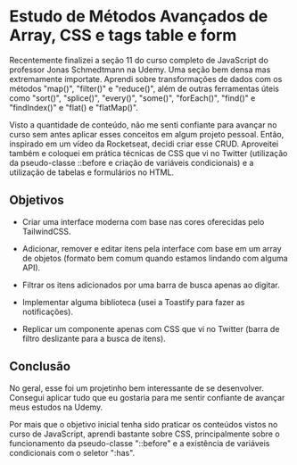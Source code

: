 Estudo de Métodos Avançados de Array, CSS e tags table e form
===

Recentemente finalizei a seção 11 do curso completo de JavaScript do professor Jonas Schmedtmann na Udemy. Uma seção bem densa mas extremamente importate. Aprendi sobre transformações de dados com os métodos "map()", "filter()" e "reduce()", além de outras ferramentas úteis como "sort()", "splice()", "every()", "some()", "forEach()", "find()" e "findIndex()" e "flat() e "flatMap()".

Visto a quantidade de conteúdo, não me senti confiante para avançar no curso sem antes aplicar esses conceitos em algum projeto pessoal. Então, inspirado em um vídeo da Rocketseat, decidi criar esse CRUD. Aproveitei também e coloquei em prática técnicas de CSS que vi no Twitter (utilização da pseudo-classe ::before e criação de variáveis condicionais) e a utilização de tabelas e formulários no HTML.

Objetivos
---

- Criar uma interface moderna com base nas cores oferecidas pelo TailwindCSS.

- Adicionar, remover e editar itens pela interface com base em um array de objetos (formato bem comum quando estamos lindando com alguma API).

- Filtrar os itens adicionados por uma barra de busca apenas ao digitar.

- Implementar alguma biblioteca (usei a Toastify para fazer as notificações).

- Replicar um componente apenas com CSS que vi no Twitter (barra de filtro deslizante para a busca de itens).

Conclusão
---

No geral, esse foi um projetinho bem interessante de se desenvolver. Consegui aplicar tudo que eu gostaria para me sentir confiante de avançar meus estudos na Udemy.

Por mais que o objetivo inicial tenha sido praticar os conteúdos vistos no curso de JavaScript, aprendi bastante sobre CSS, principalmente sobre o funcionamento da pseudo-classe "::before" e a existência de variáveis condicionais com o seletor ":has".